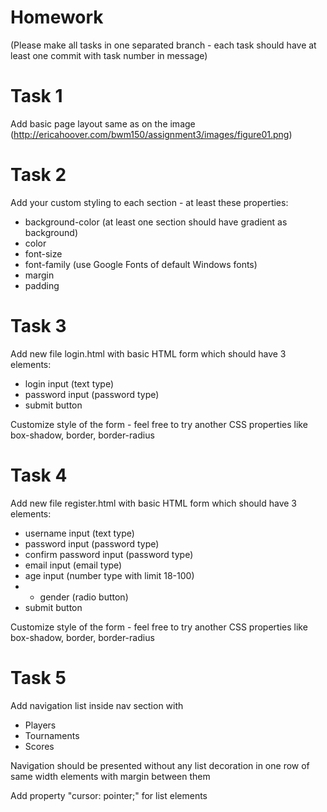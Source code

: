 # Homework
(Please make all tasks in one separated branch - each task should have at least one commit with task number in message)

# Task 1
Add basic page layout same as on the image (http://ericahoover.com/bwm150/assignment3/images/figure01.png)

# Task 2
Add your custom styling to each section - at least these properties:
- background-color (at least one section should have gradient as background)
- color
- font-size
- font-family (use Google Fonts of default Windows fonts)
- margin
- padding

# Task 3
Add new file login.html with basic HTML form which should have 3 elements:
- login input (text type)
- password input (password type)
- submit button

Customize style of the form - feel free to try another CSS properties like box-shadow, border, border-radius

# Task 4
Add new file register.html with basic HTML form which should have 3 elements:
- username input (text type)
- password input (password type)
- confirm password input (password type)
- email input (email type)
- age input (number type with limit 18-100)
- * gender (radio button)
- submit button

Customize style of the form - feel free to try another CSS properties like box-shadow, border, border-radius

# Task 5
Add navigation list inside nav section with 
- Players
- Tournaments
- Scores

Navigation should be presented without any list decoration in one row of same width elements with margin between them

Add property "cursor: pointer;" for list elements
